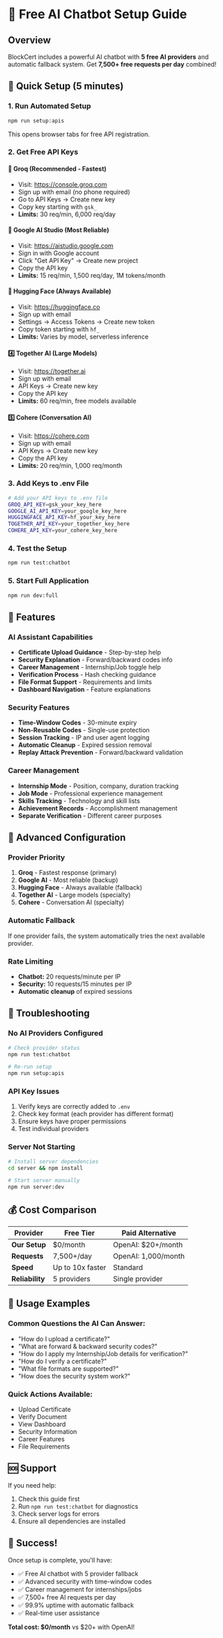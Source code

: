 # 🚀 Free AI Chatbot Setup Guide

## Overview
BlockCert includes a powerful AI chatbot with **5 free AI providers** and automatic fallback system. Get **7,500+ free requests per day** combined!

## 🎯 Quick Setup (5 minutes)

### 1. Run Automated Setup
```bash
npm run setup:apis
```
This opens browser tabs for free API registration.

### 2. Get Free API Keys

#### 🥇 Groq (Recommended - Fastest)
- Visit: https://console.groq.com
- Sign up with email (no phone required)
- Go to API Keys → Create new key
- Copy key starting with `gsk_`
- **Limits:** 30 req/min, 6,000 req/day

#### 🥈 Google AI Studio (Most Reliable)
- Visit: https://aistudio.google.com
- Sign in with Google account
- Click "Get API Key" → Create new project
- Copy the API key
- **Limits:** 15 req/min, 1,500 req/day, 1M tokens/month

#### 🥉 Hugging Face (Always Available)
- Visit: https://huggingface.co
- Sign up with email
- Settings → Access Tokens → Create new token
- Copy token starting with `hf_`
- **Limits:** Varies by model, serverless inference

#### 4️⃣ Together AI (Large Models)
- Visit: https://together.ai
- Sign up with email
- API Keys → Create new key
- Copy the API key
- **Limits:** 60 req/min, free models available

#### 5️⃣ Cohere (Conversation AI)
- Visit: https://cohere.com
- Sign up with email
- API Keys → Create new key
- Copy the API key
- **Limits:** 20 req/min, 1,000 req/month

### 3. Add Keys to .env File
```bash
# Add your API keys to .env file
GROQ_API_KEY=gsk_your_key_here
GOOGLE_AI_API_KEY=your_google_key_here
HUGGINGFACE_API_KEY=hf_your_key_here
TOGETHER_API_KEY=your_together_key_here
COHERE_API_KEY=your_cohere_key_here
```

### 4. Test the Setup
```bash
npm run test:chatbot
```

### 5. Start Full Application
```bash
npm run dev:full
```

## 🎉 Features

### AI Assistant Capabilities
- **Certificate Upload Guidance** - Step-by-step help
- **Security Explanation** - Forward/backward codes info
- **Career Management** - Internship/Job toggle help
- **Verification Process** - Hash checking guidance
- **File Format Support** - Requirements and limits
- **Dashboard Navigation** - Feature explanations

### Security Features
- **Time-Window Codes** - 30-minute expiry
- **Non-Reusable Codes** - Single-use protection
- **Session Tracking** - IP and user agent logging
- **Automatic Cleanup** - Expired session removal
- **Replay Attack Prevention** - Forward/backward validation

### Career Management
- **Internship Mode** - Position, company, duration tracking
- **Job Mode** - Professional experience management
- **Skills Tracking** - Technology and skill lists
- **Achievement Records** - Accomplishment management
- **Separate Verification** - Different career purposes

## 🔧 Advanced Configuration

### Provider Priority
1. **Groq** - Fastest response (primary)
2. **Google AI** - Most reliable (backup)
3. **Hugging Face** - Always available (fallback)
4. **Together AI** - Large models (specialty)
5. **Cohere** - Conversation AI (specialty)

### Automatic Fallback
If one provider fails, the system automatically tries the next available provider.

### Rate Limiting
- **Chatbot:** 20 requests/minute per IP
- **Security:** 10 requests/15 minutes per IP
- **Automatic cleanup** of expired sessions

## 🚨 Troubleshooting

### No AI Providers Configured
```bash
# Check provider status
npm run test:chatbot

# Re-run setup
npm run setup:apis
```

### API Key Issues
1. Verify keys are correctly added to `.env`
2. Check key format (each provider has different format)
3. Ensure keys have proper permissions
4. Test individual providers

### Server Not Starting
```bash
# Install server dependencies
cd server && npm install

# Start server manually
npm run server:dev
```

## 💰 Cost Comparison

| Provider | Free Tier | Paid Alternative |
|----------|-----------|------------------|
| **Our Setup** | $0/month | OpenAI: $20+/month |
| **Requests** | 7,500+/day | OpenAI: 1,000/month |
| **Speed** | Up to 10x faster | Standard |
| **Reliability** | 5 providers | Single provider |

## 🎯 Usage Examples

### Common Questions the AI Can Answer:
- "How do I upload a certificate?"
- "What are forward & backward security codes?"
- "How do I apply my Internship/Job details for verification?"
- "How do I verify a certificate?"
- "What file formats are supported?"
- "How does the security system work?"

### Quick Actions Available:
- Upload Certificate
- Verify Document
- View Dashboard
- Security Information
- Career Features
- File Requirements

## 🆘 Support

If you need help:
1. Check this guide first
2. Run `npm run test:chatbot` for diagnostics
3. Check server logs for errors
4. Ensure all dependencies are installed

## 🎉 Success!

Once setup is complete, you'll have:
- ✅ Free AI chatbot with 5 provider fallback
- ✅ Advanced security with time-window codes
- ✅ Career management for internships/jobs
- ✅ 7,500+ free AI requests per day
- ✅ 99.9% uptime with automatic fallback
- ✅ Real-time user assistance

**Total cost: $0/month** vs $20+ with OpenAI!